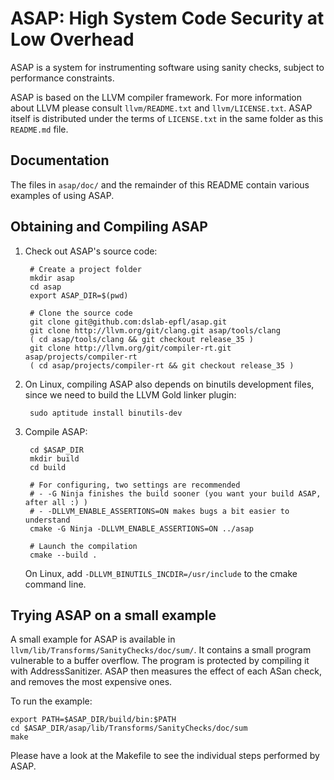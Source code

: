 ASAP: High System Code Security at Low Overhead
===============================================

ASAP is a system for instrumenting software using sanity checks, subject to
performance constraints.

ASAP is based on the LLVM compiler framework. For more information about LLVM
please consult `llvm/README.txt` and `llvm/LICENSE.txt`. ASAP itself is
distributed under the terms of `LICENSE.txt` in the same folder as this
`README.md` file.


Documentation
-------------

The files in `asap/doc/` and the remainder of this README contain various examples
of using ASAP.


Obtaining and Compiling ASAP
----------------------------

1. Check out ASAP's source code:

        # Create a project folder
        mkdir asap
        cd asap
        export ASAP_DIR=$(pwd)

        # Clone the source code
        git clone git@github.com:dslab-epfl/asap.git
        git clone http://llvm.org/git/clang.git asap/tools/clang
        ( cd asap/tools/clang && git checkout release_35 )
        git clone http://llvm.org/git/compiler-rt.git asap/projects/compiler-rt
        ( cd asap/projects/compiler-rt && git checkout release_35 )

2. On Linux, compiling ASAP also depends on binutils development files, since
   we need to build the LLVM Gold linker plugin:

        sudo aptitude install binutils-dev

3. Compile ASAP:

        cd $ASAP_DIR
        mkdir build
        cd build

        # For configuring, two settings are recommended
        # - -G Ninja finishes the build sooner (you want your build ASAP, after all :) )
        # - -DLLVM_ENABLE_ASSERTIONS=ON makes bugs a bit easier to understand
        cmake -G Ninja -DLLVM_ENABLE_ASSERTIONS=ON ../asap

        # Launch the compilation
        cmake --build .

   On Linux, add `-DLLVM_BINUTILS_INCDIR=/usr/include` to the cmake command
   line.


Trying ASAP on a small example
------------------------------

A small example for ASAP is available in
`llvm/lib/Transforms/SanityChecks/doc/sum/`. It contains a small program
vulnerable to a buffer overflow. The program is protected by compiling it with
AddressSanitizer. ASAP then measures the effect of each ASan check, and removes
the most expensive ones.

To run the example:

    export PATH=$ASAP_DIR/build/bin:$PATH
    cd $ASAP_DIR/asap/lib/Transforms/SanityChecks/doc/sum
    make

Please have a look at the Makefile to see the individual steps performed by
ASAP.
